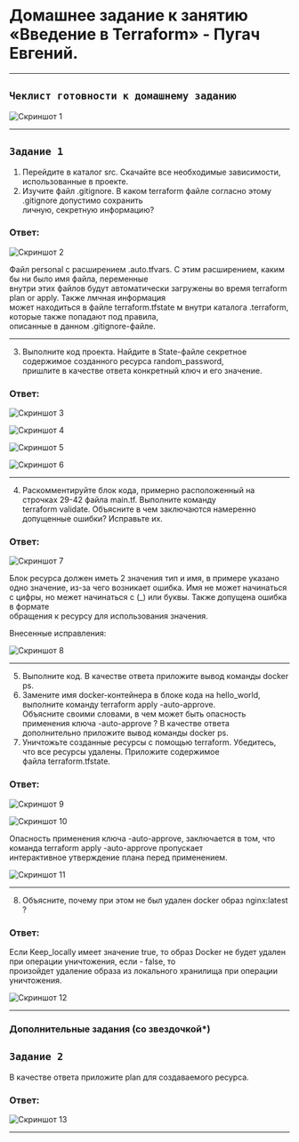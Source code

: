 # Домашнее задание к занятию «Введение в Terraform» - Пугач Евгений.


---

## `Чеклист готовности к домашнему заданию`

![Скриншот 1](https://github.com/PugachEV72/Images/blob/master/2023-07-21_23-14-56.png)

---

## `Задание 1`

1. Перейдите в каталог src. Скачайте все необходимые зависимости, использованные в проекте.
2. Изучите файл .gitignore. В каком terraform файле согласно этому .gitignore допустимо сохранить  
   личную, секретную информацию?

### Ответ:

![Скриншот 2](https://github.com/PugachEV72/Images/blob/master/2023-07-22_00-04-43.png)

Файл personal с расширением .auto.tfvars. С этим расширением, каким бы ни было имя файла, переменные  
внутри этих файлов будут автоматически загружены во время terraform plan or apply. Также лмчная информация  
может находиться в файле terraform.tfstate м внутри каталога .terraform, которые также попадают под правила,  
описанные в данном .gitignore-файле.

---

3. Выполните код проекта. Найдите в State-файле секретное содержимое созданного ресурса random_password,  
   пришлите в качестве ответа конкретный ключ и его значение.

### Ответ:

![Скриншот 3](https://github.com/PugachEV72/Images/blob/master/2023-07-22_00-09-45.png)

![Скриншот 4](https://github.com/PugachEV72/Images/blob/master/2023-07-22_00-17-20.png)

![Скриншот 5](https://github.com/PugachEV72/Images/blob/master/2023-07-22_00-17-58.png)

![Скриншот 6](https://github.com/PugachEV72/Images/blob/master/2023-07-22_00-21-36.png)

---

4. Раскомментируйте блок кода, примерно расположенный на строчках 29-42 файла main.tf. Выполните команду  
   terraform validate. Объясните в чем заключаются намеренно допущенные ошибки? Исправьте их.

### Ответ:

![Скриншот 7](https://github.com/PugachEV72/Images/blob/master/2023-07-22_00-29-21.png)

Блок ресурса должен иметь 2 значения тип и имя, в примере указано одно значение, из-за чего возникает ошибка.
Имя не может начинаться с цифры, но межет начинаться с (_) или буквы. Также допущена ошибка в формате  
обращения к ресурсу для использования значения.

Внесенные исправления:

![Скриншот 8](https://github.com/PugachEV72/Images/blob/master/2023-07-22_00-46-27.png)

---

5. Выполните код. В качестве ответа приложите вывод команды docker ps.
6. Замените имя docker-контейнера в блоке кода на hello_world, выполните команду terraform apply -auto-approve.  
   Объясните своими словами, в чем может быть опасность применения ключа -auto-approve ? В качестве ответа  
   дополнительно приложите вывод команды docker ps.
7. Уничтожьте созданные ресурсы с помощью terraform. Убедитесь, что все ресурсы удалены. Приложите содержимое  
   файла terraform.tfstate.

### Ответ:

![Скриншот 9](https://github.com/PugachEV72/Images/blob/master/2023-07-22_00-50-40.png)

![Скриншот 10](https://github.com/PugachEV72/Images/blob/master/2023-07-22_00-56-37.png)

Опасность применения ключа -auto-approve, заключается в том, что команда terraform apply -auto-approve пропускает  
интерактивное утверждение плана перед применением.

![Скриншот 11](https://github.com/PugachEV72/Images/blob/master/2023-07-22_01-01-39.png)

---

8. Объясните, почему при этом не был удален docker образ nginx:latest ?

### Ответ:

Если Keep_locally имеет значение true, то образ Docker не будет удален при операции уничтожения, если - false, то  
произойдет удаление образа из локального хранилища при операции уничтожения.

![Скриншот 12](https://github.com/PugachEV72/Images/blob/master/2023-07-22_21-12-29.png)

---

### Дополнительные задания (со звездочкой*)


## `Задание 2`

В качестве ответа приложите plan для создаваемого ресурса.

### Ответ:

![Скриншот 13](https://github.com/PugachEV72/Images/blob/master/2023-07-22_16-26-06.png)

---

